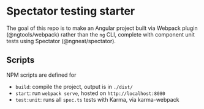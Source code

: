 # Spectator testing starter

The goal of this repo is to make an Angular project built via Webpack plugin (@ngtools/webpack) rather than the `ng` CLI, complete with component unit tests using Spectator (@ngneat/spectator).

## Scripts

NPM scripts are defined for

* `build`: compile the project, output is in `./dist/`
* `start`: run `webpack serve`, hosted on `http://localhost:8080`
* `test:unit`: runs all `spec.ts` tests with Karma, via karma-webpack
